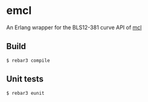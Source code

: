 emcl
=====

An Erlang wrapper for the BLS12-381 curve API of [mcl](https://github.com/herumi/mcl)

Build
-----

    $ rebar3 compile


Unit tests
----------

    $ rebar3 eunit
